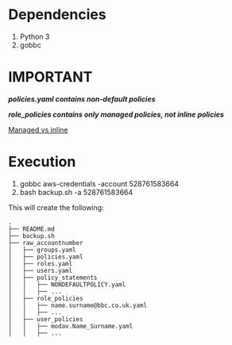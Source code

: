 # Dependencies

1. Python 3 
2. gobbc


# IMPORTANT


***policies.yaml contains non-default policies***

***role_policies contains only managed policies, not inline policies***

[Managed vs inline](https://docs.aws.amazon.com/IAM/latest/UserGuide/access_policies_managed-vs-inline.html)


# Execution

1. gobbc aws-credentials -account 528761583664
2. bash backup.sh -a 528761583664

This will create the following:

```
.
├── README.md
├── backup.sh
├── raw_accountnumber
│   ├── groups.yaml
│   ├── policies.yaml
│   ├── roles.yaml
│   ├── users.yaml
│   ├── policy_statements
│   │   ├── NONDEFAULTPOLICY.yaml
│   │   ├── ...
│   ├── role_policies
│   │   ├── name.surname@bbc.co.uk.yaml
│   │   ├── ...
│   ├── user_policies
│   │   ├── modav.Name_Surname.yaml
│   │   ├── ...

```